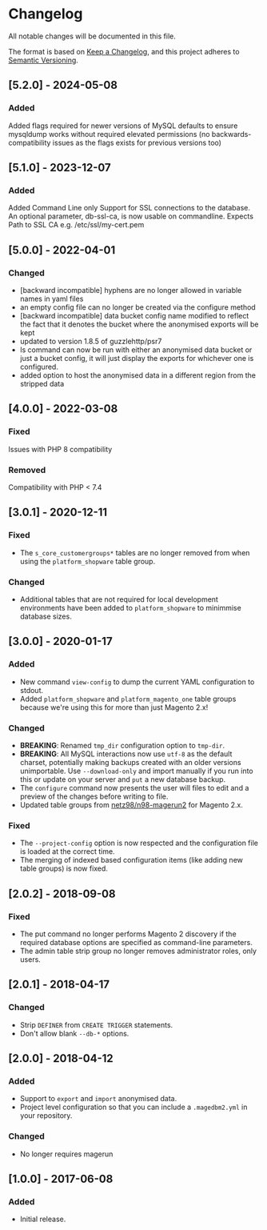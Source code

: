# Changelog

All notable changes will be documented in this file.

The format is based on [Keep a Changelog](https://keepachangelog.com/en/1.0.0/), and this project adheres to [Semantic Versioning](https://semver.org/spec/v2.0.0.html).

## [5.2.0] - 2024-05-08
### Added
Added flags required for newer versions of MySQL defaults to ensure mysqldump works without required elevated permissions (no backwards-compatibility issues as the flags exists for previous versions too)

## [5.1.0] - 2023-12-07
### Added
Added Command Line only Support for SSL connections to the database. An optional parameter, db-ssl-ca, is now usable on commandline. Expects Path to SSL CA e.g. /etc/ssl/my-cert.pem

## [5.0.0] - 2022-04-01
### Changed
- [backward incompatible] hyphens are no longer allowed in variable names in yaml files
- an empty config file can no longer be created via the configure method
- [backward incompatible] data bucket config name modified to reflect the fact that it denotes the bucket where the anonymised exports will be kept
- updated to version 1.8.5 of guzzlehttp/psr7
- ls command can now be run with either an anonymised data bucket or just a bucket config, it will just display the exports for whichever one is configured.
- added option to host the anonymised data in a different region from the stripped data

## [4.0.0] - 2022-03-08

### Fixed 
Issues with PHP 8 compatibility

### Removed
Compatibility with PHP < 7.4

## [3.0.1] - 2020-12-11

### Fixed

- The `s_core_customergroups*` tables are no longer removed from when using the `platform_shopware` table group.

### Changed

- Additional tables that are not required for local development environments have been added to `platform_shopware` to minimmise database sizes.

## [3.0.0] - 2020-01-17

### Added

- New command `view-config` to dump the current YAML configuration to stdout.
- Added `platform_shopware` and `platform_magento_one` table groups because we're using this for more than just Magento 2.x!

### Changed

- **BREAKING**: Renamed `tmp_dir` configuration option to `tmp-dir`.
- **BREAKING**: All MySQL interactions now use `utf-8` as the default charset, potentially making backups created with an older versions unimportable. Use `--download-only` and import manually if you run into this or update on your server and `put` a new database backup.
- The `configure` command now presents the user will files to edit and a preview of the changes before writing to file.
- Updated table groups from [netz98/n98-magerun2](https://github.com/netz98/n98-magerun2/blob/3260cab7770e80b8db66c996d50d60b7ef76774c/config.yaml) for Magento 2.x.

### Fixed

- The `--project-config` option is now respected and the configuration file is loaded at the correct time.
- The merging of indexed based configuration items (like adding new table groups) is now fixed.

## [2.0.2] - 2018-09-08

### Fixed

- The put command no longer performs Magento 2 discovery if the required database options are specified as command-line parameters.
- The admin table strip group no longer removes administrator roles, only users.

## [2.0.1] - 2018-04-17

### Changed

- Strip `DEFINER` from `CREATE TRIGGER` statements.
- Don't allow blank `--db-*` options.

## [2.0.0] - 2018-04-12

### Added

- Support to `export` and `import` anonymised data.
- Project level configuration so that you can include a `.magedbm2.yml` in your repository.

### Changed

- No longer requires magerun

## [1.0.0] - 2017-06-08

### Added

- Initial release.
